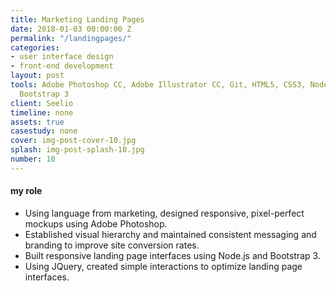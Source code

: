 ```yaml
---
title: Marketing Landing Pages
date: 2018-01-03 00:00:00 Z
permalink: "/landingpages/"
categories:
- user interface design
- front-end development
layout: post
tools: Adobe Photoshop CC, Adobe Illustrator CC, Git, HTML5, CSS3, Node.js, JQuery,
  Bootstrap 3
client: Seelio
timeline: none
assets: true
casestudy: none
cover: img-post-cover-10.jpg
splash: img-post-splash-10.jpg
number: 10
---
```


<h4 class="heading heading--regular heading--emphasize post__heading--stacked">my role</h4>
<div class="marker-post-heading"></div>
<ul>
	<li>Using language from marketing, designed responsive, pixel-perfect mockups using Adobe Photoshop.</li>
	<li>Established visual hierarchy and maintained consistent messaging and branding to improve site conversion rates.</li>
	<li>Built responsive landing page interfaces using Node.js and Bootstrap 3.</li>
	<li>Using JQuery, created simple interactions to optimize landing page interfaces.</li>
</ul>
